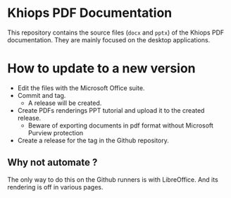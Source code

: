 # Khiops PDF Documentation
This repository contains the source files (`docx` and `pptx`) of the Khiops PDF documentation. They
are mainly focused on the desktop applications.

# How to update to a new version
- Edit the files with the Microsoft Office suite.
- Commit and tag.
  - A release will be created.
- Create PDFs renderings PPT tutorial and upload it to the created release.
  - Beware of exporting documents in pdf format without Microsoft Purview protection
- Create a release for the tag in the Github repository.

## Why not automate ?
The only way to do this on the Github runners is with LibreOffice. And its rendering is off in
various pages.
